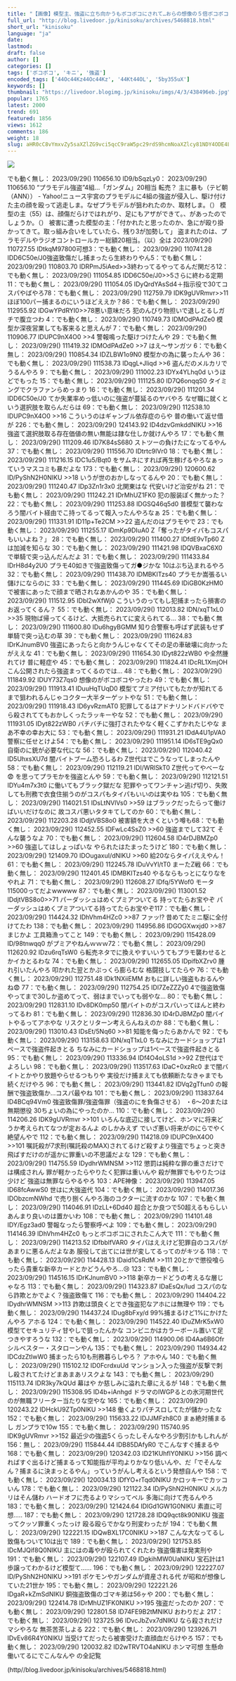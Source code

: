 ```yaml
---
title: "【画像】模型主、強盗に立ち向かうもボコボコにされて…おらの想像の５倍ボコボコ："
full_url: "http://blog.livedoor.jp/kinisoku/archives/5468818.html"
short_url: "kinisoku"
language: "ja"
date: 
lastmod: 
draft: false
author: []
categories: []
tags: ['ボコボコ', 'キニ', '強盗']
encoded_tags: ['44Oc44Kz44Oc44Kz', '44Kt44OL', '5by355uX']
keywords: []
thumbnail: "https://livedoor.blogimg.jp/kinisoku/imgs/4/3/438496eb.jpg"
popular: 1765
latest: 2000
trend: 691
featured: 1856
views: 1612
comments: 186
weight: 18
slug: aHR0cC8vYmxvZy5saXZlZG9vci5qcC9raW5pc29rdS9hcmNoaXZlcy81NDY4ODE4Lmh0bWw=
---
```


![](https://livedoor.blogimg.jp/kinisoku/imgs/4/3/438496eb.jpg)

でも動く無し： 2023/09/29() 110656.10 ID9/bSqzLy0： 2023/09/29() 110656.10 “プラモデル強盗”4組…「ガンダム」20相当 転売？ 主に暴も（テビ朝（ANN）） - Yahoo!ニュース宇宮のプラモデルに4組の強盗が侵入し、駆け付けた主の顔を殴って逃走しま。なぜプラモデルが狙われたのか、取材しま。（） 模型の主（55）は、顔傷だらけではれがり、足にもアザができて。、があったのでしょうか。（） 被害に遭った模型の主：「付かれたと思ったのか、急にが殴り掛かってきて。取っ組み合いをしていたら、残り3が加勢して」 盗まれたのは、プラモデルやラジオコントロールカー総額20相当。（以）全は 2023/09/29() 110727.55 IDtkqM97800可想3：でも動く無し： 2023/09/29() 110741.28 IDD6C50e/J0強盗致傷だし捕まったら生終わりやん5：でも動く無し： 2023/09/29() 110803.70 IDRPmJ5iAed>>3終わってるやってるんだ関だろ12：でも動く無し： 2023/09/29() 111054.85 IDD6C50e/J0>>5さらに終わる定期11：でも動く無し： 2023/09/29() 111054.05 IDyQrdYAsSd4＋指示役で30てコスパやばやろ78：でも動く無し： 2023/09/29() 112759.79 IDK9gUVRmvr>>11ほぼ100パー捕まるのにいうほどええか？86：でも動く無し： 2023/09/29() 112955.92 IDGwYPdRYI0>>78悪い意味だろ 犯のんびり物担いで退しとるしガチで腹立つわ 4：でも動く無し： 2023/09/29() 110749.73 IDMOdPAdZe0 模型か深夜営業しても客来ると思えんが 7：でも動く無し： 2023/09/29() 110906.77 IDUPC9nX4O0 >>4 警報鳴った駆けつけたんや 29：でも動く無し： 2023/09/29() 111419.32 IDMOdPAdZe0 >>7 はえ～サンガツ 6：でも動く無し： 2023/09/29() 110854.34 IDZLBW1o9N0 模型かの為に襲ったんや 36：でも動く無し： 2023/09/29() 111538.73 IDqgL+Jliqd >>6 盗んだのメルカリでうるんやろ 9：でも動く無し： 2023/09/29() 111002.23 IDYx4YLhq0d いうほどでもった 15：でも動く無し： 2023/09/29() 111125.80 ID7Q6onqqS0 タイミングでクラファンらめっまり 16：でも動く無し： 2023/09/29() 111201.34 IDD6C50e/J0 てか失業率めっ低いのに強盗が蔓延るのヤバやろ なぜ職に就くという選択肢を取らんだらは 69：でも動く無し： 2023/09/29() 112538.10 IDUPC9nX4O0 >>16 こういうのはギャンブル依存症のらや 普の働いて返せ借が 226：でも動く無し： 2023/09/29() 124143.92 ID4dzvGmkddNIKU >>16 強盗て選択肢取る存在価値の無い無能は隷な仕しか就けんやろ 17：でも動く無し： 2023/09/29() 111209.46 ID7K84sS680 ストツーの負けたになってるやん 37：でも動く無し： 2023/09/29() 111556.70 IDtrtc9lVr0 18：でも動く無し： 2023/09/29() 111216.15 IDC1u5/Bqt0 をサムネにすれば再生稼げるやろなぁっていうマスコミも暴だよな 173：でも動く無し： 2023/09/29() 120600.62 ID/PyShN2H0NIKU >>18 いうが世のおかしなってるんや 20：でも動く無し： 2023/09/29() 111240.47 IDp3Zn1r3x0 北関東はな 代安いけど治安がね 21：でも動く無し： 2023/09/29() 111242.21 IDrMhUZ1FK0 犯の服装ぽく無かった？ 22：でも動く無し： 2023/09/29() 111253.88 IDGSQ46q5d0 普模型て襲わなろう闇バイト経由でこ持ってるって報入ったんやろなぁ 25：でも動く無し： 2023/09/29() 111331.91 ID11p+Te2CM >>22 盗んだのはプラモやで 23：でも動く無し： 2023/09/29() 111255.17 IDmKp9DIuA0 Z「奪ったがタイパもコスパもいいよね？」 28：でも動く無し： 2023/09/29() 111400.27 IDfdE9vTp60 Zは加減を知らな 30：でも動く無し： 2023/09/29() 111421.98 IDQVBxaC6X0 で単騎で突っ込んだんだよ 31：でも動く無し： 2023/09/29() 111433.84 IDrH8d4y2U0 プラモ40如きで強盗致傷ってガ●ジかな 10はぶち込まれるやろ 32：でも動く無し： 2023/09/29() 111438.70 IDMBKITzs40 プラモか嵩張るい儲けにならのに 33：でも動く無し： 2023/09/29() 111445.69 IDiGB0KzHM0 で被害にあったで顔まで晒されなあかんのや 35：でも動く無し： 2023/09/29() 111512.95 IDbl2wXfWj0 こういうのってもし犯捕まったら損害のお返ってくるん？ 55：でも動く無し： 2023/09/29() 112013.82 IDN/xqT1xL0 >>35 現物ば帰ってくるけど、大抵売られてに変えられてる… 38：でも動く無し： 2023/09/29() 111600.80 IDu6hgyBGMM 知り合警察も呼ばず武装もせず単騎で突っ込むの草 39：でも動く無し： 2023/09/29() 111624.83 IDrKJnumBV0 強盗にあったらと向かうんじゃなくてその足の車破壊に向かったがええな 41：でも動く無し： 2023/09/29() 111654.30 IDyt822zWB0 や全然腫れてけ 普に軽症や 45：でも動く無し： 2023/09/29() 111824.41 IDcRL1XmjOH こん公開されたら強盗まってくるのでは… 48：でも動く無し： 2023/09/29() 111849.92 IDUY73Z7qs0 想像のがボコボコやったわ 49：でも動く無し： 2023/09/29() 111913.41 IDuuHqTUqD0 模型てプミア付いてもたかが知れてるまで狙われるんじゃコクター大半ターゲットやな 51：でも動く無し： 2023/09/29() 111918.43 ID6yvRzmAT0 犯罪してるはアドナリンドバドバやでら殺されててもおかしくったラッキーやな 52：でも動く無し： 2023/09/29() 111931.05 IDyt822zWB0 バチバチに強打されたやなく軽くこずかれたじやな まあ不幸の幸お大に 53：でも動く無し： 2023/09/29() 111931.21 IDdA4U1pVA0 警察に任せとけよ54：でも動く無し： 2023/09/29() 111951.14 ID6sTE9gQx0 自衛のに銃が必要な代にな 56：でも動く無し： 2023/09/29() 112040.42 ID5UhxsXU7d 闇バイトブーム恐ろしるわ Z世代はでこうなってしまったんや 58：でも動く無し： 2023/09/29() 112119.21 IDI/WRlSkT0 Z世代ってやべーな😨 を思ってプラモかを強盗とんや 59：でも動く無し： 2023/09/29() 112121.51 IDYu4m7x3t0 に働いてもブラック獄だな 犯罪やってワンチャン逃げ切り、失敗しても刑務で衣食住揃うのがコスパもタイパもいいのは実やね 105：でも動く無し： 2023/09/29() 114021.51 IDsLtNVlVs0 >>59 はブラックだったらって働けばいいだけなのに 故コスパ悪いタタキてしてのか 60：でも動く無し： 2023/09/29() 112203.28 IDdjtVBS8o0 被害額を大きくという噂も68：でも動く無し： 2023/09/29() 112452.55 IDFwLc4SsZ0 >>60 強盗までして32て そんな襲うなよ 70：でも動く無し： 2023/09/29() 112604.58 ID4rDJBMZp0 >>60 強盗してはしょっぱいな やられたはたまったうけど 180：でも動く無し： 2023/09/29() 121409.70 IDOugaxuI/dNIKU >>60 給20ならタイパええやん！ 61：でも動く無し： 2023/09/29() 112245.78 IDuVvYl/tT0 まーたZ戦 66：でも動く無し： 2023/09/29() 112401.45 IDMBKITzs40 やるならもっとになりなをやれよ 71：でも動く無し： 2023/09/29() 112608.27 IDfq/5YWof0 モータ115000ってだよwwwww 87：でも動く無し： 2023/09/29() 113001.52 IDdjtVBS8o0>>71 パーダッシュはめくプミアついてる 持ってたらお宝やぞ パーダッシュはめくプミアついてる持ってたらお宝やぞ117：でも動く無し： 2023/09/29() 114424.32 IDhVhm4HZc0 >>87 ファッ!? 昔めてたミニ駆に全付けてたわ 138：でも動く無し： 2023/09/29() 114956.86 IDGOGXwxjd0 >>87 まじかよ 工具箱漁ってこと 149：でも動く無し： 2023/09/29() 115428.09 ID/98tnwqq0 がプミアやねんｗｗｗ72：でも動く無し： 2023/09/29() 112620.92 IDzu6rqTsW0 ら転売ネタでに換えやすいいうてもプラモ襲わせるとかイカとるわな 74：でも動く無し： 2023/09/29() 112655.05 IDpifbXZrv0 腫れ引いたんやろ 叩かれた翌とかぷっくら膨らむな 格闘技してたらや 76：でも動く無し： 2023/09/29() 112751.48 IDk1NXiiEMM おもに詳しい強盗もおるんやね😨 77：でも動く無し： 2023/09/29() 112754.25 IDl7ZeZZZy0 4で強盗致傷やってまで30しか盗めてって、弱はまでいっても弱やな… 80：でも動く無し： 2023/09/29() 112831.10 IDv8DK0mp50 闇バイトのがコスパいってほんと終わってるわ 81：でも動く無し： 2023/09/29() 112836.30 ID4rDJBMZp0 闇バイトやるってアホやな リスクとリターン考えらんねえのか 88：でも動く無し： 2023/09/29() 113010.43 IDsEt/5Nq60 >>81 知能を侮ったらあかんで 92：でも動く無し： 2023/09/29() 113158.63 IDN/xqT1xL0 ちなみにカードショップは1ペースで強盗件起きとる ちなみにカードショップは1ペースで強盗件起きとる95：でも動く無し： 2023/09/29() 113336.94 IDf4O4oLS1d >>92 Z世代はでよろしい 98：でも動く無し： 2023/09/29() 113517.63 IDaC+0xzRc0 まで闇バイトとかやり放題やらせるつもりや 実役だけ捕まえても依頼断たなきゃまでも続くだけやろ 96：でも動く無し： 2023/09/29() 113441.82 IDVq2gTfun0 の報酬で強盗致傷か…コスパ最やね 101：でも動く無し： 2023/09/29() 113837.64 ID4BCq94Vm0 強盗致傷罪/強盗傷罪（強盗のにを負傷させる） ・6～20または無期懲役 30ちょいの為にやったのか... 110：でも動く無し： 2023/09/29() 114206.26 IDK9gUVRmvr >>101 いろんな底辺に接してけど、ホンマに将来どうか考えられてなつが定おるんよ のしかみえず でいざ悪い将来がのにらでやく絶望んやで 112：でも動く無し： 2023/09/29() 114218.09 IDUPC9nX4O0 >>101 嘱託殺が7求刑(嘱託殺のMAX)されてるけど殺すより強盗でちょっと突き飛ばすだけのが遥かに罪重いの不思議だよな 129：でも動く無し： 2023/09/29() 114755.59 IDydhrWMNSM >>112 懲罰は純粋な罪の重さだけでは構成されん 罪が軽かったらやりたく犯罪は重いんや 殺が無罪でもやりたつは少けど 強盗は無罪ならやるやろ 103：APE神像： 2023/09/29() 113947.05 ID68fcAwwS0 世はに大強盗代 104：でも動く無し： 2023/09/29() 114017.36 IDObzcmNWhd で売り捌くんやろ海のコクターに流すのかな 107：でも動く無し： 2023/09/29() 114046.91 IDzLL+6Dd40 超合とか良つで50超えるもらしいあんまり良いのは置かいわ 108：でも動く無し： 2023/09/29() 114101.48 IDY/Egz3ad0 警報なったら警察呼べよ 109：でも動く無し： 2023/09/29() 114146.39 IDhVhm4HZc0 もっとボコボコにされたこん大で 111：でも動く無し： 2023/09/29() 114213.52 IDfbblfVAR0 タイパはええけど犯罪自のコスパがあまりに悪るんだよなあ 服役して出てには世が変してるってのがキツる 118：でも動く無し： 2023/09/29() 114428.13 IDaid1CsRdM >>111 20とかで懲役喰らったら貴重な新卒カードとかどうんやろ…😢 123：でも動く無し： 2023/09/29() 114516.15 IDrKJnumBV0 >>118 新卒カードどうの考えるな層じゃなろ 113：でも動く無し： 2023/09/29() 114323.87 IDaEsQx/Iud コスパのなら詐欺とかでよく？強盗致傷て 116：でも動く無し： 2023/09/29() 114404.22 IDydhrWMNSM >>113 詐欺は頭良くとでき強盗犯なアホには無理や 119：でも動く無し： 2023/09/29() 114437.24 IDug8bFxy/d 99%捕まるけど1%にかけたんやろ アホる 124：でも動く無し： 2023/09/29() 114522.40 IDuZMrK5xW0 模型てセキュリティ甘やしで狙ったんかな コンビニかはカラーボール置いて足つきやすろうな 132：でも動く無し： 2023/09/29() 114900.06 ID4Aa6B6Ofr シルベスター・スタローンやん 135：でも動く無し： 2023/09/29() 114934.42 IDCdzZtlwW0 捕まったら10も刑務暮らしやろ？ アホやん 140：でも動く無し： 2023/09/29() 115102.12 ID0FcrdxuUd マンション入った強盗が反撃で刺し殺されてたけどまあまあリスクよな 143：でも動く無し： 2023/09/29() 115113.74 IDR3ky7kQUd 幕はや か慈しみに溢れた章にえるが 148：でも動く無し： 2023/09/29() 115308.95 ID4b+iAnhgd ドラマのIWGPるとの氷河期世代のが無職フリーター当たりな空やな 165：でも動く無し： 2023/09/29() 120243.22 IDHckU9ZTp0NIKU >>148 働くよりパチスロしてたが儲かったな 152：でも動く無し： 2023/09/29() 115633.22 IDJJMFzh8C0 まぁ絶対捕まるし ガンプラで10w 155：でも動く無し： 2023/09/29() 115740.95 IDK9gUVRmvr >>152 最近少の強盗5くらったしそんなやろ少割引かもしれんが 156：無し： 2023/09/29() 115844.44 IDB85DAfyR0 でこんなすぐ捕まるや 168：でも動く無し： 2023/09/29() 120342.03 ID21KUhflY0NIKU >>156 調べればすぐ出るけど捕まるって知能指が平均よりかなり低いんや、だ「でそんなん？捕まるに決まっとるやん」っていうがんし考えるという発想自んや 158：でも動く無し： 2023/09/29() 120034.13 IDfYO+rTqd0NIKU かロッキーでカッコいん 178：でも動く無し： 2023/09/29() 121122.34 ID/PyShN2H0NIKU メルカリはそん儲わ ハードオフに売るよりマシってベル 多海に向けて売るんやろ 183：でも動く無し： 2023/09/29() 121424.64 IDlGd1GW1G0NIKU 素直に可想..... 187：でも動く無し： 2023/09/29() 121728.28 IDQ9qct8k90NIKU 強盗ってクッソ罪重くったっけ 殴る殴らでかなり刑変わったが 194：でも動く無し： 2023/09/29() 122221.15 IDQwBXL17C0NIKU >>187 こんな大なってるし致傷もついて10は出で 189：でも動く無し： 2023/09/29() 121753.85 IDcMJQif8Q0NIKU 主にはの毒やが殴られてくれたわ 強盗傷害は発実刑や 191：でも動く無し： 2023/09/29() 122107.49 IDgkihMW0UaNIKU 宝石計は1歩譲ってわかるけど模型て…… 196：でも動く無し： 2023/09/29() 122227.07 ID/PyShN2H0NIKU >>191 ポケモンやガンダムが資産される代 が昭和が想像していた21世か 195：でも動く無し： 2023/09/29() 122221.26 IDgaR+kZmSdNIKU 銅強盗致傷のゴマキ弟は56ヶや 200：でも動く無し： 2023/09/29() 122414.78 IDrMhUZ1FK0NIKU >>195 強盗だったのか 207：でも動く無し： 2023/09/29() 122801.58 ID74FE9B2tMNIKU おわりだよ 217：でも動く無し： 2023/09/29() 123725.96 IDvcJbZvx7dNIKU なら殺されだけマシやろな 無茶苦茶しよる 222：でも動く無し： 2023/09/29() 123926.71 IDvEv86R4Y0NIKU 当受けてだったら被害受けた直顔血だらけやろ 157：でも動く無し： 2023/09/29() 120032.82 ID2wTRVTO4aNIKU ホンマ可想 生懸命働いてるにでこんなんや の全記覧

(http//blog.livedoor.jp/kinisoku/archives/5468818.html)
